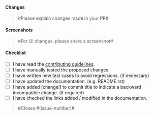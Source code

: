 #### Changes

> #Please explain changes made in your PR#

#### Screenshots

> #For UI changes, please share a screenshot#

#### Checklist

- [ ] I have read the [contributing guidelines](http://immunity.io/docs/developer/contributing.html#how-to-commit-your-changes-properly).
- [ ] I have manually tested the proposed changes.
- [ ] I have written new test cases to avoid regressions. (if necessary)
- [ ] I have updated the documentation. (e.g. README.rst)
- [ ] I have added [change!] to commit title to indicate a backward incompatible change. (if required)
- [ ] I have checked the links added / modified in the documentation.

> #Closes #(issue-number)#

